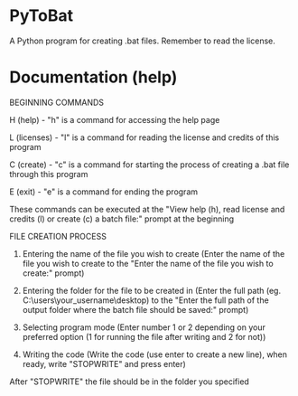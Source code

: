 # PyToBat
A Python program for creating .bat files. Remember to read the license.
# Documentation (help)

BEGINNING COMMANDS 
              
H (help) - "h" is a command for accessing the help page

L (licenses) - "l" is a command for reading the license and credits of this program    

C (create) - "c" is a command for starting the process of creating a .bat file through this program

E (exit) - "e" is a command for ending the program

These commands can be executed at the "View help (h), read license and credits (l) or create (c) a batch file:" prompt at the beginning
              
FILE CREATION PROCESS             

1. Entering the name of the file you wish to create (Enter the name of the file you wish to create to the "Enter the name of the file you wish to create:" prompt)

2. Entering the folder for the file to be created in (Enter the full path (eg. C:\\users\\your_username\\desktop) to the "Enter the full path of the output folder where the batch file should be saved:" prompt)

3. Selecting program mode (Enter number 1 or 2 depending on your preferred option (1 for running the file after writing and 2 for not))

4. Writing the code (Write the code (use enter to create a new line), when ready, write "STOPWRITE" and press enter)

After "STOPWRITE" the file should be in the folder you specified

